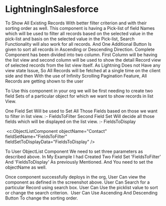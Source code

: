 # LightningInSalesforce

To Show All Existing Records With better filter criterion and with their sorting order as well. 
This component is having a Pick-list of field Names which will be used to filter all records based on the selected value in the pick-list and basis on the selected value in the Pick-list, Search Functionality will also work for all records. And One Additional Button Is given to sort all records in Ascending or Descending Direction. 
Complete Component has been divided into two column. First Column will be having the list view and second column will be used to show the detail Record view of selected records from the list view itself. 
As Lightning Does not Have any view state Issue, So All Records will be fetched at a single time on the client side and then With the use of Infinity Scrolling Pagination Feature, All Records are getting shown to the user

To Use this component in your org we will be first needing to create two field Sets of a particular object for which we want to show records in list View.

One Field Set Will be used to Set All Those Fields based on those we want to filter in list view. :- FieldsToFilter
Second Field Set Will decide all those fields which will be displayed on the list view. :- FieldsToDisplay

 <c:ObjectListComponent objectName="Contact" 
                           fieldSetName="FieldsToFilter" 
                           fieldSetToDisplayData="FieldsToDisplay" />

To User ObjectList Component We need to set three parameters as described above. In My Example I had Created Two Field Set 'FieldsToFilter' And 'FieldsToDisplay' As previously Mentioned. And You need to set the objectName as well. 


Once component successfully deploys in the org, User Can view the component as defined in the screenshot above.
User Can Search for a particular Record using search box.
User Can Use the picklist value to sort or change the search criterion. 
User Can Use Ascending And Descending Button To change the sorting order.
